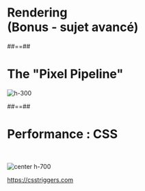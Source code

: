 <!-- .slide: class="transition-white sfeir-bg-blue" -->

<h1>Rendering<br>(Bonus - sujet avancé)</h1>

##==##

<!-- .slide: class="full-center" -->

# The "Pixel Pipeline"

![h-300](./assets/images/pixel_pipeline.png)

##==##

# Performance : CSS

<br>

![center h-700](./assets/images/css_preformance_trigger.png)

https://csstriggers.com
<!-- .element: class="center" -->
<br>